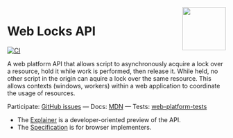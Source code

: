 <img src="https://w3c.github.io/web-locks/logo-lock.svg" height="100" align=right>

# Web Locks API

[![CI](https://github.com/w3c/web-locks/actions/workflows/auto-publish.yml/badge.svg)](https://github.com/w3c/web-locks/actions/workflows/auto-publish.yml)

A web platform API that allows script to asynchronously acquire a lock over a resource, hold it while work is performed, then release it. While held, no other script in the origin can aquire a lock over the same resource. This allows contexts (windows, workers) within a web application to coordinate the usage of resources.

Participate: [GitHub issues](https://github.com/w3c/web-locks/issues) &mdash;
Docs: [MDN](https://developer.mozilla.org/en-US/docs/Web/API/Web_Locks_API) &mdash;
Tests: [web-platform-tests](https://github.com/web-platform-tests/wpt/tree/master/web-locks)

* The [Explainer](EXPLAINER.md) is a developer-oriented preview of the API.
* The [Specification](https://w3c.github.io/web-locks/) is for browser implementers.
